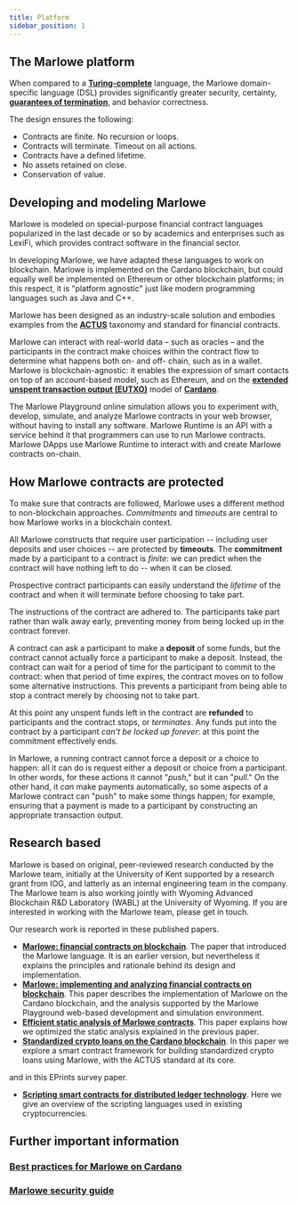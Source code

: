 ```yaml
---
title: Platform
sidebar_position: 1
---
```


## The Marlowe platform

When compared to a **[Turing-complete](https://en.wikipedia.org/wiki/Turing_completeness)** language, the Marlowe domain-specific language (DSL) provides significantly greater security, certainty, **[guarantees of termination](https://en.wikipedia.org/wiki/Halting_problem)**, and behavior correctness.

The design ensures the following:
- Contracts are finite. No recursion or loops.
- Contracts will terminate. Timeout on all actions.
- Contracts have a defined lifetime. 
- No assets retained on close. 
- Conservation of value.

## Developing and modeling Marlowe

Marlowe is modeled on special-purpose financial contract languages popularized in the last decade or so by academics and enterprises such as LexiFi, which provides contract software in the financial sector. 

In developing Marlowe, we have adapted these languages to work on blockchain. 
Marlowe is implemented on the Cardano blockchain, but could equally well be implemented on Ethereum or other blockchain platforms;
in this respect, it is "platform agnostic" just like modern programming languages such as Java and C++. 

Marlowe has been designed as an industry-scale solution and embodies examples from the **[ACTUS](https://www.actusfrf.org/)** taxonomy and standard for financial contracts. 

Marlowe can interact with real-world data – such as oracles – and the participants in the contract make choices within the contract flow to determine what happens both on- and off- chain, such as in a wallet. Marlowe is blockchain-agnostic: it enables the expression of smart contacts on top of an account-based model, such as Ethereum, and on the **[extended unspent transaction output (EUTXO)](https://docs.cardano.org/learn/eutxo-explainer)** model of **[Cardano](https://cardano.org/)**.

The Marlowe Playground online simulation allows you to experiment with, develop, simulate, and analyze Marlowe contracts in your web browser, without having to install any software.
Marlowe Runtime is an API with a service behind it that programmers can use to run Marlowe contracts. 
Marlowe DApps use Marlowe Runtime to interact with and create Marlowe contracts on-chain. 

## How Marlowe contracts are protected

To make sure that contracts are followed, Marlowe uses a different method to non-blockchain approaches. *Commitments* and *timeouts* are central to how Marlowe works in a blockchain context. 

All Marlowe constructs that require user participation -- including user deposits and user choices -- are protected by **timeouts**.
The **commitment** made by a participant to a contract is *finite*: we can predict when the contract will have nothing left to do -- when it can be closed. 

Prospective contract participants can easily understand the *lifetime* of the contract and when it will terminate before choosing to take part. 

The instructions of the contract are adhered to. The participants take part rather than walk away early, preventing money from being locked up in the contract forever. 

A contract can ask a participant to make a **deposit** of some funds, but the contract cannot actually force a participant to make a deposit. 
Instead, the contract can wait for a period of time for the participant to commit to the contract: when that period of time expires, the contract moves on to follow some alternative instructions. 
This prevents a participant from being able to stop a contract merely by choosing not to take part. 

At this point any unspent funds left in the contract are **refunded** to participants and the contract stops, or *terminates*. 
Any funds put into the contract by a participant *can't be locked up forever*: at this point the commitment effectively ends.

In Marlowe, a running contract cannot force a deposit or a choice to happen: all it can do is request either a deposit or choice from a participant. 
In other words, for these actions it cannot "*push*," but it can "*pull*." 
On the other hand, it *can* make payments automatically, so some aspects of a Marlowe contract can "push" to make some things happen; for example, ensuring that a payment is made to a participant by constructing an appropriate transaction output.

## Research based

Marlowe is based on original, peer-reviewed research conducted by the Marlowe team, initially at the University of Kent supported by a research grant from IOG, and latterly as an internal engineering team in the company. 
The Marlowe team is also working jointly with Wyoming Advanced Blockchain R&D Laboratory (WABL) at the University of Wyoming. 
If you are interested in working with the Marlowe team, please get in touch.

Our research work is reported in these published papers.

*   **[Marlowe: financial contracts on blockchain](https://iohk.io/en/research/library/papers/marlowefinancial-contracts-on-blockchain/)**. 
    The paper that introduced the Marlowe language. 
    It is an earlier version, but nevertheless it explains the principles and rationale behind its design and implementation.
*   **[Marlowe: implementing and analyzing financial contracts on blockchain](https://iohk.io/en/research/library/papers/marloweimplementing-and-analysing-financial-contracts-on-blockchain/)**.
    This paper describes the implementation of Marlowe on the Cardano blockchain, and the analysis supported by the Marlowe Playground web-based development and simulation environment.
*   **[Efficient static analysis of Marlowe contracts](https://iohk.io/en/research/library/papers/efficient-static-analysis-of-marlowe-contracts/)**.
    This paper explains how we optimized the static analysis explained in the previous paper.
*   **[Standardized crypto loans on the Cardano blockchain](https://iohk.io/en/research/library/papers/standardized-crypto-loans-on-the-cardano-blockchain/)**.
    In this paper we explore a smart contract framework for building standardized crypto loans using Marlowe, with the ACTUS standard at its core.

and in this EPrints survey paper.

*   **[Scripting smart contracts for distributed ledger technology](https://iohk.io/en/research/library/papers/scripting-smart-contracts-for-distributed-ledger-technology/)**.
    Here we give an overview of the scripting languages used in existing cryptocurrencies.

## Further important information

### [Best practices for Marlowe on Cardano](https://github.com/input-output-hk/marlowe-cardano/blob/main/marlowe/best-practices.md)

### [Marlowe security guide](https://github.com/input-output-hk/marlowe-cardano/blob/main/marlowe/security.md)
